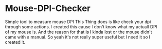 # Mouse-DPI-Checker
Simple tool to measure mouse DPI
This Thing does is like check your dpi through some actions. I created this cause I don't know what my actuall DPI of my mouse is. And the reason for that is I kinda lost or the mouse didn't came with a manual. So yeah it's not really super useful but I need it so I created it.
